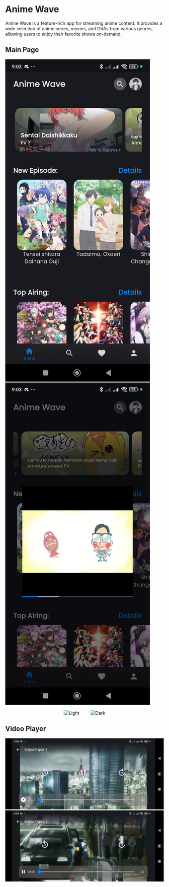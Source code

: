 # Anime Wave
Anime Wave is a feature-rich app for streaming anime content.
It provides a wide selection of anime series, movies, and OVAs from various genres, allowing users to enjoy their favorite shows on-demand.
## Main Page

![ScreenShot](https://github.com/muhammedalblaout/anime_wave/blob/master/screenshots/Screenshot_2024-04-29-21-03-07-584_com.example.anime_wave.jpg) ![ScreenShot](https://github.com/muhammedalblaout/anime_wave/blob/master/screenshots/Screenshot_2024-04-29-21-03-56-579_com.example.anime_wave.jpg)

<p align="center">
  <img alt="Light" src="https://github.com/muhammedalblaout/anime_wave/blob/master/screenshots/Screenshot_2024-04-29-21-03-07-584_com.example.anime_wave.jpg) ![ScreenShot](https://github.com/muhammedalblaout/anime_wave/blob/master/screenshots/Screenshot_2024-04-29-21-03-56-579_com.example.anime_wave.jpg" width="45%">
&nbsp; &nbsp; &nbsp; &nbsp;
  <img alt="Dark" src="./dark.png" width="45%">
</p>









## Video Player

![ScreenShot](https://github.com/muhammedalblaout/anime_wave/blob/master/screenshots/Screenshot_2024-04-29-21-04-49-078_com.example.anime_wave.jpg)
![ScreenShot](https://github.com/muhammedalblaout/anime_wave/blob/master/screenshots/Screenshot_2024-04-29-21-04-53-494_com.example.anime_wave.jpg)


